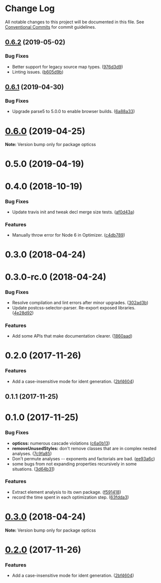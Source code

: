 # Change Log

All notable changes to this project will be documented in this file.
See [Conventional Commits](https://conventionalcommits.org) for commit guidelines.

## [0.6.2](https://github.com/linkedin/opticss/compare/opticss@0.6.1...opticss@0.6.2) (2019-05-02)


### Bug Fixes

* Better support for legacy source map types. ([976d3d9](https://github.com/linkedin/opticss/commit/976d3d9))
* Linting issues. ([b605d9b](https://github.com/linkedin/opticss/commit/b605d9b))





## [0.6.1](https://github.com/linkedin/opticss/compare/opticss@0.6.0...opticss@0.6.1) (2019-04-30)


### Bug Fixes

* Upgrade parse5 to 5.0.0 to enable browser builds. ([6a88a33](https://github.com/linkedin/opticss/commit/6a88a33))





# [0.6.0](https://github.com/linkedin/opticss/compare/opticss@0.5.0...opticss@0.6.0) (2019-04-25)

**Note:** Version bump only for package opticss





# 0.5.0 (2019-04-19)



# 0.4.0 (2018-10-19)


### Bug Fixes

* Update travis init and tweak decl merge size tests. ([af0d43a](https://github.com/linkedin/opticss/commit/af0d43a))


### Features

* Manually throw error for Node 6 in Optimizer. ([c4db789](https://github.com/linkedin/opticss/commit/c4db789))



# 0.3.0 (2018-04-24)



# 0.3.0-rc.0 (2018-04-24)


### Bug Fixes

* Resolve compilation and lint errors after minor upgrades. ([302ad3b](https://github.com/linkedin/opticss/commit/302ad3b))
* Update postcss-selector-parser. Re-export exposed libraries. ([4e28d92](https://github.com/linkedin/opticss/commit/4e28d92))


### Features

* Add some APIs that make documentation clearer. ([1860aad](https://github.com/linkedin/opticss/commit/1860aad))



# 0.2.0 (2017-11-26)


### Features

* Add a case-insensitive mode for ident generation. ([2bf4604](https://github.com/linkedin/opticss/commit/2bf4604))



## 0.1.1 (2017-11-25)



# 0.1.0 (2017-11-25)


### Bug Fixes

* **opticss:** numerous cascade violations ([c6a0b13](https://github.com/linkedin/opticss/commit/c6a0b13))
* **removeUnusedStyles:** don't remove classes that are in complex nested analyses. ([7c9fa85](https://github.com/linkedin/opticss/commit/7c9fa85))
* Don't permute analyses -- exponents and factorials are bad. ([ee93a6c](https://github.com/linkedin/opticss/commit/ee93a6c))
* some bugs from not expanding properties recursively in some situations. ([3d64b31](https://github.com/linkedin/opticss/commit/3d64b31))


### Features

* Extract element analysis to its own package. ([f591418](https://github.com/linkedin/opticss/commit/f591418))
* record the time spent in each optimization step. ([63fdda3](https://github.com/linkedin/opticss/commit/63fdda3))





<a name="0.3.0"></a>
# [0.3.0](https://github.com/linkedin/opticss/compare/v0.3.0-rc.0...v0.3.0) (2018-04-24)

**Note:** Version bump only for package opticss





<a name="0.2.0"></a>
# [0.2.0](https://github.com/linkedin/opticss/compare/v0.1.1...v0.2.0) (2017-11-26)


### Features

* Add a case-insensitive mode for ident generation. ([2bf4604](https://github.com/linkedin/opticss/commit/2bf4604))
